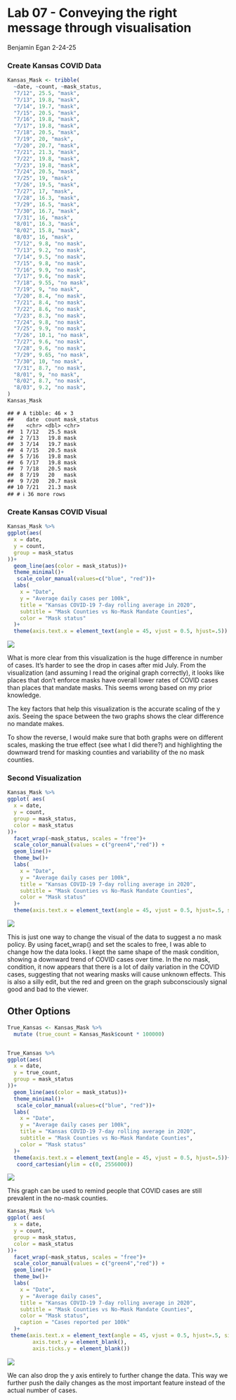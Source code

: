 Lab 07 - Conveying the right message through visualisation
================
Benjamin Egan
2-24-25

### Create Kansas COVID Data

``` r
Kansas_Mask <- tribble(
  ~date, ~count, ~mask_status,
  "7/12", 25.5, "mask",
  "7/13", 19.8, "mask",
  "7/14", 19.7, "mask",
  "7/15", 20.5, "mask",
  "7/16", 19.8, "mask",
  "7/17", 19.8, "mask",
  "7/18", 20.5, "mask",
  "7/19", 20, "mask",
  "7/20", 20.7, "mask",
  "7/21", 21.3, "mask",
  "7/22", 19.8, "mask",
  "7/23", 19.8, "mask",
  "7/24", 20.5, "mask",
  "7/25", 19, "mask",
  "7/26", 19.5, "mask",
  "7/27", 17, "mask",
  "7/28", 16.3, "mask",
  "7/29", 16.5, "mask",
  "7/30", 16.7, "mask",
  "7/31", 16, "mask",
  "8/01", 16.3, "mask",
  "8/02", 15.8, "mask",
  "8/03", 16, "mask",
  "7/12", 9.8, "no mask",
  "7/13", 9.2, "no mask",
  "7/14", 9.5, "no mask",
  "7/15", 9.8, "no mask",
  "7/16", 9.9, "no mask",
  "7/17", 9.6, "no mask",
  "7/18", 9.55, "no mask",
  "7/19", 9, "no mask",
  "7/20", 8.4, "no mask",
  "7/21", 8.4, "no mask",
  "7/22", 8.6, "no mask",
  "7/23", 8.3, "no mask",
  "7/24", 9.8, "no mask",
  "7/25", 9.9, "no mask",
  "7/26", 10.1, "no mask",
  "7/27", 9.6, "no mask",
  "7/28", 9.6, "no mask",
  "7/29", 9.65, "no mask",
  "7/30", 10, "no mask",
  "7/31", 8.7, "no mask",
  "8/01", 9, "no mask",
  "8/02", 8.7, "no mask",
  "8/03", 9.2, "no mask",
)
Kansas_Mask
```

    ## # A tibble: 46 × 3
    ##    date  count mask_status
    ##    <chr> <dbl> <chr>      
    ##  1 7/12   25.5 mask       
    ##  2 7/13   19.8 mask       
    ##  3 7/14   19.7 mask       
    ##  4 7/15   20.5 mask       
    ##  5 7/16   19.8 mask       
    ##  6 7/17   19.8 mask       
    ##  7 7/18   20.5 mask       
    ##  8 7/19   20   mask       
    ##  9 7/20   20.7 mask       
    ## 10 7/21   21.3 mask       
    ## # ℹ 36 more rows

### Create Kansas COVID Visual

``` r
Kansas_Mask %>%
ggplot(aes(
  x = date,
  y = count,
  group = mask_status
))+
  geom_line(aes(color = mask_status))+
  theme_minimal()+
   scale_color_manual(values=c("blue", "red"))+
  labs(
    x = "Date",
    y = "Average daily cases per 100k",
    title = "Kansas COVID-19 7-day rolling average in 2020",
    subtitle = "Mask Counties vs No-Mask Mandate Counties",
    color = "Mask status"
  )+
  theme(axis.text.x = element_text(angle = 45, vjust = 0.5, hjust=.5))
```

![](lab-07_files/figure-gfm/Kansas%20visual-1.png)<!-- -->

What is more clear from this visualization is the huge difference in
number of cases. It’s harder to see the drop in cases after mid July.
From the visualization (and assuming I read the original graph
correctly), it looks like places that don’t enforce masks have overall
lower rates of COVID cases than places that mandate masks. This seems
wrong based on my prior knowledge.

The key factors that help this visualization is the accurate scaling of
the y axis. Seeing the space between the two graphs shows the clear
difference no mandate makes.

To show the reverse, I would make sure that both graphs were on
different scales, masking the true effect (see what I did there?) and
highlighting the downward trend for masking counties and variability of
the no mask counties.

### Second Visualization

``` r
Kansas_Mask %>%
ggplot( aes(
  x = date,
  y = count,
  group = mask_status,
  color = mask_status
))+
  facet_wrap(~mask_status, scales = "free")+
  scale_color_manual(values = c("green4","red")) +
  geom_line()+
  theme_bw()+
  labs(
    x = "Date",
    y = "Average daily cases per 100k",
    title = "Kansas COVID-19 7-day rolling average in 2020",
    subtitle = "Mask Counties vs No-Mask Mandate Counties",
    color = "Mask status"
  )+
  theme(axis.text.x = element_text(angle = 45, vjust = 0.5, hjust=.5, size = 8))
```

![](lab-07_files/figure-gfm/Kansas%20visual%202-1.png)<!-- -->

This is just one way to change the visual of the data to suggest a no
mask policy. By using facet_wrap() and set the scales to free, I was
able to change how the data looks. I kept the same shape of the mask
condition, showing a downward trend of COVID cases over time. In the no
mask, condition, it now appears that there is a lot of daily variation
in the COVID cases, suggesting that not wearing masks will cause unknown
effects. This is also a silly edit, but the red and green on the graph
subconsciously signal good and bad to the viewer.

## Other Options

``` r
True_Kansas <- Kansas_Mask %>%
  mutate (true_count = Kansas_Mask$count * 100000)


True_Kansas %>%
ggplot(aes(
  x = date,
  y = true_count,
  group = mask_status
))+
  geom_line(aes(color = mask_status))+
  theme_minimal()+
   scale_color_manual(values=c("blue", "red"))+
  labs(
    x = "Date",
    y = "Average daily cases per 100k",
    title = "Kansas COVID-19 7-day rolling average in 2020",
    subtitle = "Mask Counties vs No-Mask Mandate Counties",
    color = "Mask status"
  )+
  theme(axis.text.x = element_text(angle = 45, vjust = 0.5, hjust=.5))+ 
   coord_cartesian(ylim = c(0, 2556000))
```

![](lab-07_files/figure-gfm/mutated%20data-1.png)<!-- -->

This graph can be used to remind people that COVID cases are still
prevalent in the no-mask counties.

``` r
Kansas_Mask %>%
ggplot( aes(
  x = date,
  y = count,
  group = mask_status,
  color = mask_status
))+
  facet_wrap(~mask_status, scales = "free")+
  scale_color_manual(values = c("green4","red")) +
  geom_line()+
  theme_bw()+
  labs(
    x = "Date",
    y = "Average daily cases",
    title = "Kansas COVID-19 7-day rolling average in 2020",
    subtitle = "Mask Counties vs No-Mask Mandate Counties",
    color = "Mask status",
    caption = "Cases reported per 100k"
  )+
 theme(axis.text.x = element_text(angle = 45, vjust = 0.5, hjust=.5, size = 8),
        axis.text.y = element_blank(),
        axis.ticks.y = element_blank())
```

![](lab-07_files/figure-gfm/COVID%20visual%20alternate-1.png)<!-- -->

We can also drop the y axis entirely to further change the data. This
way we further push the daily changes as the most important feature
instead of the actual number of cases.

